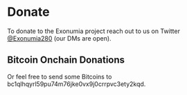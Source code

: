 # Donate 

To donate to the Exonumia project reach out to us on Twitter [@Exonumia280](https://twitter.com/exonumia280) (our DMs are open).

## Bitcoin Onchain Donations

Or feel free to send some Bitcoins to bc1qlhqyrl59pu74m76jke0vx9j0crrpvc3ety2kqd.



